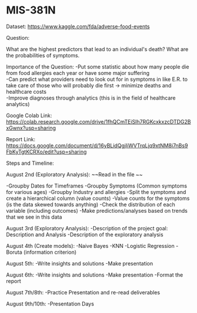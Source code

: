 # MIS-381N

Dataset: https://www.kaggle.com/fda/adverse-food-events

Question: 

What are the highest predictors that lead to an individual's death? 
What are the probabilities of symptoms.


Importance of the Question: 
-Put some statistic about how many people die from food allergies each year or have some major suffering <br>
-Can predict what providers need to look out for in symptoms in like E.R. to take care of those who will probably die first -> minimize deaths and healthcare costs <br>
-Improve diagnoses through analytics (this is in the field of healthcare analytics) <br>

Google Colab Link:
https://colab.research.google.com/drive/1fhQCmTEiSIh7RGKcxkxzcDTDG2BxGwnx?usp=sharing

Report Link:
https://docs.google.com/document/d/16yBLidQgjIiWVTrqLjq9xtNM8i7nBs9FbKyTgtKCRXo/edit?usp=sharing

Steps and Timeline: 

August 2nd (Exploratory Analysis): 
~~Read in the file ~~ 

-Groupby Dates for Timeframes 
-Groupby Symptoms (Common symptoms for various ages)
-Groupby Industry and allergies
-Split the symptoms and create a hierarchical column (value counts)
-Value counts for the symptoms (is the data skewed towards anything) 
-Check the distribution of each variable (including outcomes)
-Make predictions/analyses based on trends that we see in this data


August 3rd (Exploratory Analysis): 
-Description of the project goal: Description and Analysis 
-Description of the exploratory analysis

August 4th (Create models):
-Naive Bayes
-KNN
-Logistic Regression 
-Boruta (information criterion)

August 5th:
-Write insights and solutions
-Make presentation

August 6th: 
-Write insights and solutions
-Make presentation
-Format the report

August 7th/8th: 
-Practice Presentation and re-read deliverables

August 9th/10th:
-Presentation Days
